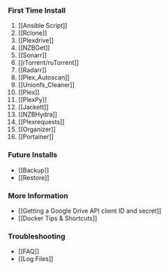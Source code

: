 ### First Time Install ###
1. [[Ansible Script]]
1. [[Rclone]]
1. [[Plexdrive]]
1. [[NZBGet]]
1. [[Sonarr]]
1. [[rTorrent/ruTorrent]]
1. [[Radarr]]
1. [[Plex_Autoscan]]
1. [[Unionfs_Cleaner]]
1. [[Plex]]
1. [[PlexPy]]
1. [[Jackett]]
1. [[NZBHydra]]
1. [[Plexrequests]]
1. [[Organizer]]
1. [[Portainer]]

### Future Installs ###
- [[Backup]]
- [[Restore]]

### More Information ###
- [[Getting a Google Drive API client ID and secret]]
- [[Docker Tips & Shortcuts]]

### Troubleshooting ###
- [[FAQ]]
- [[Log Files]]